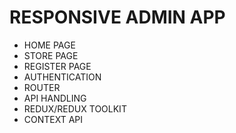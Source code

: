 # RESPONSIVE ADMIN APP

- HOME PAGE
- STORE PAGE
- REGISTER PAGE
- AUTHENTICATION
- ROUTER
- API HANDLING
- REDUX/REDUX TOOLKIT
- CONTEXT API

